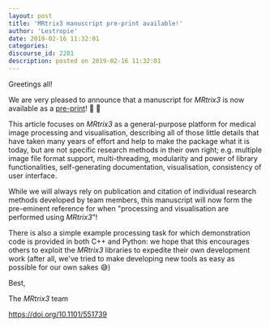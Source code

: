 ```yaml
---
layout: post
title: 'MRtrix3 manuscript pre-print available!'
author: 'Lestropie'
date: 2019-02-16 11:32:01
categories:
discourse_id: 2281
description: posted on 2019-02-16 11:32:01
---
```

Greetings all!

We are very pleased to announce that a manuscript for *MRtrix3* is now available as a [pre-print](https://www.biorxiv.org/content/10.1101/551739v1)! :confetti_ball: :champagne: 

This article focuses on *MRtrix3* as a general-purpose platform for medical image processing and visualisation, describing all of those little details that have taken many years of effort and help to make the package what it is today, but are not specific research methods in their own right; e.g. multiple image file format support, multi-threading, modularity and power of library functionalities, self-generating documentation, visualisation, consistency of user interface.

While we will always rely on publication and citation of individual research methods developed by team members, this manuscript will now form the pre-eminent reference for when "processing and visualisation are performed using *MRtrix3*"!

There is also a simple example processing task for which demonstration code is provided in both C++ and Python: we hope that this encourages others to exploit the *MRtrix3* libraries to expedite their own development work (after all, we've tried to make developing new tools as easy as possible for our own sakes :sweat_smile:)

Best,

The *MRtrix3* team 

https://doi.org/10.1101/551739
            